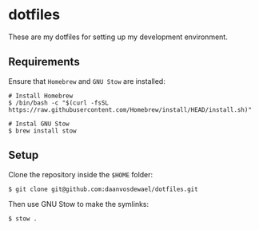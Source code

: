 # dotfiles

These are my dotfiles for setting up my development environment.

## Requirements

Ensure that `Homebrew` and `GNU Stow` are installed:

```shell
# Install Homebrew
$ /bin/bash -c "$(curl -fsSL https://raw.githubusercontent.com/Homebrew/install/HEAD/install.sh)"

# Instal GNU Stow
$ brew install stow
```

## Setup

Clone the repository inside the `$HOME` folder:

```shell
$ git clone git@github.com:daanvosdewael/dotfiles.git
```

Then use GNU Stow to make the symlinks:

```shell
$ stow .
```
